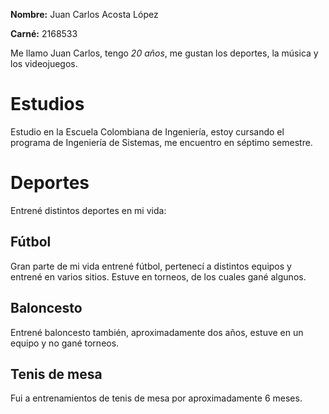 **Nombre:** Juan Carlos Acosta López

**Carné:** 2168533

Me llamo Juan Carlos, tengo *20 años*, me gustan los deportes, la música y los videojuegos. 

# Estudios

Estudio en la Escuela Colombiana de Ingeniería, estoy cursando el programa de Ingeniería de Sistemas, me encuentro en séptimo semestre.

# Deportes

Entrené distintos deportes en mi vida:

## Fútbol

Gran parte de mi vida entrené fútbol, pertenecí a distintos equipos y entrené en varios sitios. Estuve en torneos, de los cuales gané algunos.

## Baloncesto

Entrené baloncesto también, aproximadamente dos años, estuve en un equipo y no gané torneos.

## Tenis de mesa

Fui a entrenamientos de tenis de mesa por aproximadamente 6 meses. 
